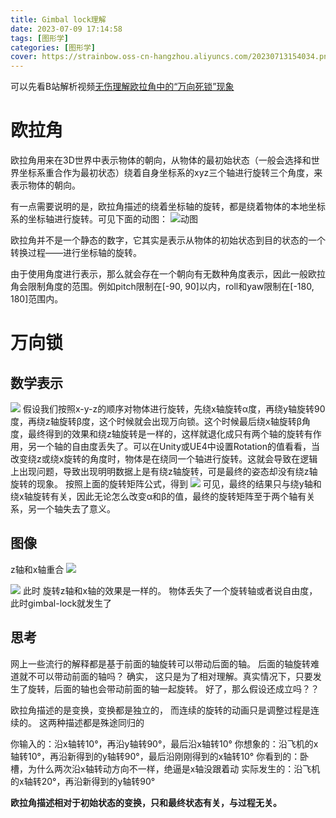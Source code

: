 ```yaml
---
title: Gimbal lock理解
date: 2023-07-09 17:14:58
tags: [图形学]
categories: [图形学]
cover: https://strainbow.oss-cn-hangzhou.aliyuncs.com/20230713154034.png
---
```

可以先看B站解析视频[无伤理解欧拉角中的“万向死锁”现象](https://www.bilibili.com/video/BV1Nr4y1j7kn/?spm_id_from=333.999.0.0&vd_source=dc8bc359da1cacb67fa6054d14862294)
# 欧拉角
欧拉角用来在3D世界中表示物体的朝向，从物体的最初始状态（一般会选择和世界坐标系重合作为最初状态）绕着自身坐标系的xyz三个轴进行旋转三个角度，来表示物体的朝向。

有一点需要说明的是，欧拉角描述的绕着坐标轴的旋转，都是绕着物体的本地坐标系的坐标轴进行旋转。可见下面的动图：
![动图](https://pic1.zhimg.com/v2-78d658ec727f3d4501676d03cb912a7c_b.webp)

欧拉角并不是一个静态的数字，它其实是表示从物体的初始状态到目的状态的一个转换过程——进行坐标轴的旋转。

由于使用角度进行表示，那么就会存在一个朝向有无数种角度表示，因此一般欧拉角会限制角度的范围。例如pitch限制在[-90, 90]以内，roll和yaw限制在[-180, 180]范围内。

# 万向锁
## 数学表示
![](https://strainbow.oss-cn-hangzhou.aliyuncs.com/20230709172621.png)
假设我们按照x-y-z的顺序对物体进行旋转，先绕x轴旋转α度，再绕y轴旋转90度，再绕z轴旋转β度，这个时候就会出现万向锁。这个时候最后绕x轴旋转β角度，最终得到的效果和绕z轴旋转是一样的，这样就退化成只有两个轴的旋转有作用，另一个轴的自由度丢失了。可以在Unity或UE4中设置Rotation的值看看，当改变绕z或绕x旋转的角度时，物体是在绕同一个轴进行旋转。这就会导致在逻辑上出现问题，导致出现明明数据上是有绕z轴旋转，可是最终的姿态却没有绕z轴旋转的现象。
按照上面的旋转矩阵公式，得到
![](https://strainbow.oss-cn-hangzhou.aliyuncs.com/20230709172724.png)
可见，最终的结果只与绕y轴和绕x轴旋转有关，因此无论怎么改变α和β的值，最终的旋转矩阵至于两个轴有关系，另一个轴失去了意义。

## 图像
z轴和x轴重合
![](https://strainbow.oss-cn-hangzhou.aliyuncs.com/20230709173306.png)

![](https://strainbow.oss-cn-hangzhou.aliyuncs.com/20230709173400.png)
此时 旋转z轴和x轴的效果是一样的。
物体丢失了一个旋转轴或者说自由度，此时gimbal-lock就发生了

## 思考

网上一些流行的解释都是基于前面的轴旋转可以带动后面的轴。 后面的轴旋转难道就不可以带动前面的轴吗？
确实， 这只是为了相对理解。真实情况下，只要发生了旋转，后面的轴也会带动前面的轴一起旋转。
好了，那么假设还成立吗？？

欧拉角描述的是变换，变换都是独立的， 而连续的旋转的动画只是调整过程是连续的。
这两种描述都是殊途同归的

你输入的：沿x轴转10°，再沿y轴转90°，最后沿x轴转10°
你想象的：沿飞机的x轴转10°，再沿新得到的y轴转90°，最后沿刚刚得到的x轴转10°
你看到的：卧槽，为什么两次沿x轴转动方向不一样，绝逼是x轴没跟着动
实际发生的：沿飞机的x轴转20°，再沿新得到的y轴转90°

**欧拉角描述相对于初始状态的变换，只和最终状态有关，与过程无关。**


